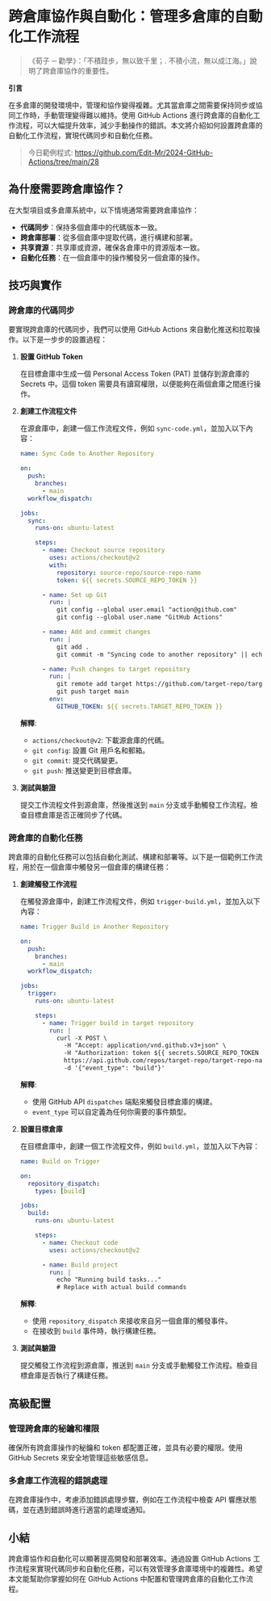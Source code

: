 # 跨倉庫協作與自動化：管理多倉庫的自動化工作流程

> 《荀子 ─ 勸學》：「不積跬步，無以致千里；. 不積小流，無以成江海。」說明了跨倉庫協作的重要性。

**引言**

在多倉庫的開發環境中，管理和協作變得複雜。尤其當倉庫之間需要保持同步或協同工作時，手動管理變得難以維持。使用 GitHub Actions 進行跨倉庫的自動化工作流程，可以大幅提升效率，減少手動操作的錯誤。本文將介紹如何設置跨倉庫的自動化工作流程，實現代碼同步和自動化任務。

> 今日範例程式: <https://github.com/Edit-Mr/2024-GitHub-Actions/tree/main/28>

## 為什麼需要跨倉庫協作？

在大型項目或多倉庫系統中，以下情境通常需要跨倉庫協作：

- **代碼同步**：保持多個倉庫中的代碼版本一致。
- **跨倉庫部署**：從多個倉庫中提取代碼，進行構建和部署。
- **共享資源**：共享庫或資源，確保各倉庫中的資源版本一致。
- **自動化任務**：在一個倉庫中的操作觸發另一個倉庫的操作。

## 技巧與實作

### 跨倉庫的代碼同步

要實現跨倉庫的代碼同步，我們可以使用 GitHub Actions 來自動化推送和拉取操作。以下是一步步的設置過程：

1. **設置 GitHub Token**

   在目標倉庫中生成一個 Personal Access Token (PAT) 並儲存到源倉庫的 Secrets 中。這個 token 需要具有讀寫權限，以便能夠在兩個倉庫之間進行操作。

2. **創建工作流程文件**

   在源倉庫中，創建一個工作流程文件，例如 `sync-code.yml`，並加入以下內容：

   ```yaml
   name: Sync Code to Another Repository

   on:
     push:
       branches:
         - main
     workflow_dispatch:

   jobs:
     sync:
       runs-on: ubuntu-latest

       steps:
         - name: Checkout source repository
           uses: actions/checkout@v2
           with:
             repository: source-repo/source-repo-name
             token: ${{ secrets.SOURCE_REPO_TOKEN }}

         - name: Set up Git
           run: |
             git config --global user.email "action@github.com"
             git config --global user.name "GitHub Actions"

         - name: Add and commit changes
           run: |
             git add .
             git commit -m "Syncing code to another repository" || echo "No changes to commit"

         - name: Push changes to target repository
           run: |
             git remote add target https://github.com/target-repo/target-repo-name.git
             git push target main
           env:
             GITHUB_TOKEN: ${{ secrets.TARGET_REPO_TOKEN }}
   ```

   **解釋**:
   - `actions/checkout@v2`: 下載源倉庫的代碼。
   - `git config`: 設置 Git 用戶名和郵箱。
   - `git commit`: 提交代碼變更。
   - `git push`: 推送變更到目標倉庫。

3. **測試與驗證**

   提交工作流程文件到源倉庫，然後推送到 `main` 分支或手動觸發工作流程。檢查目標倉庫是否正確同步了代碼。

### 跨倉庫的自動化任務

跨倉庫的自動化任務可以包括自動化測試、構建和部署等。以下是一個範例工作流程，用於在一個倉庫中觸發另一個倉庫的構建任務：

1. **創建觸發工作流程**

   在觸發源倉庫中，創建工作流程文件，例如 `trigger-build.yml`，並加入以下內容：

   ```yaml
   name: Trigger Build in Another Repository

   on:
     push:
       branches:
         - main
     workflow_dispatch:

   jobs:
     trigger:
       runs-on: ubuntu-latest

       steps:
         - name: Trigger build in target repository
           run: |
             curl -X POST \
               -H "Accept: application/vnd.github.v3+json" \
               -H "Authorization: token ${{ secrets.SOURCE_REPO_TOKEN }}" \
               https://api.github.com/repos/target-repo/target-repo-name/dispatches \
               -d '{"event_type": "build"}'
   ```

   **解釋**:
   - 使用 GitHub API `dispatches` 端點來觸發目標倉庫的構建。
   - `event_type` 可以自定義為任何你需要的事件類型。

2. **設置目標倉庫**

   在目標倉庫中，創建一個工作流程文件，例如 `build.yml`，並加入以下內容：

   ```yaml
   name: Build on Trigger

   on:
     repository_dispatch:
       types: [build]

   jobs:
     build:
       runs-on: ubuntu-latest

       steps:
         - name: Checkout code
           uses: actions/checkout@v2

         - name: Build project
           run: |
             echo "Running build tasks..."
             # Replace with actual build commands
   ```

   **解釋**:
   - 使用 `repository_dispatch` 來接收來自另一個倉庫的觸發事件。
   - 在接收到 `build` 事件時，執行構建任務。

3. **測試與驗證**

   提交觸發工作流程到源倉庫，推送到 `main` 分支或手動觸發工作流程。檢查目標倉庫是否執行了構建任務。

## 高級配置

### 管理跨倉庫的秘鑰和權限

確保所有跨倉庫操作的秘鑰和 token 都配置正確，並具有必要的權限。使用 GitHub Secrets 來安全地管理這些敏感信息。

### 多倉庫工作流程的錯誤處理

在跨倉庫操作中，考慮添加錯誤處理步驟，例如在工作流程中檢查 API 響應狀態碼，並在遇到錯誤時進行適當的處理或通知。

## 小結

跨倉庫協作和自動化可以顯著提高開發和部署效率。通過設置 GitHub Actions 工作流程來實現代碼同步和自動化任務，可以有效管理多倉庫環境中的複雜性。希望本文能幫助你掌握如何在 GitHub Actions 中配置和管理跨倉庫的自動化工作流程。